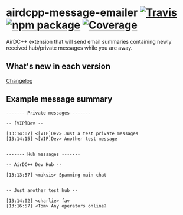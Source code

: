 # airdcpp-message-emailer [![Travis][build-badge]][build] [![npm package][npm-badge]][npm] [![Coverage][coverage-badge]][coverage]

AirDC++ extension that will send email summaries containing newly received hub/private messages while you are away.

## What's new in each version

[Changelog](https://github.com/maksis/airdcpp-message-emailer/blob/master/CHANGELOG.md)

## Example message summary

```
------- Private messages -------

-- [VIP]Dev --

[13:14:07] <[VIP]Dev> Just a test private messages
[13:14:15] <[VIP]Dev> Another test message


------- Hub messages -------

-- AirDC++ Dev Hub --

[13:13:57] <maksis> Spamming main chat


-- Just another test hub --

[13:14:02] <charlie> fav
[13:16:57] <Tom> Any operators online?
```


[build-badge]: https://github.com/maksis/airdcpp-message-emailer/actions/workflows/node.js.yml/badge.svg
[build]: https://github.com/maksis/airdcpp-message-emailer/actions/workflows/node.js.yml

[npm-badge]: https://img.shields.io/npm/v/airdcpp-message-emailer.svg?style=flat-square
[npm]: https://www.npmjs.org/package/airdcpp-message-emailer

[coverage-badge]: https://codecov.io/gh/maksis/airdcpp-message-emailer/branch/master/graph/badge.svg
[coverage]: https://codecov.io/gh/maksis/airdcpp-message-emailer
